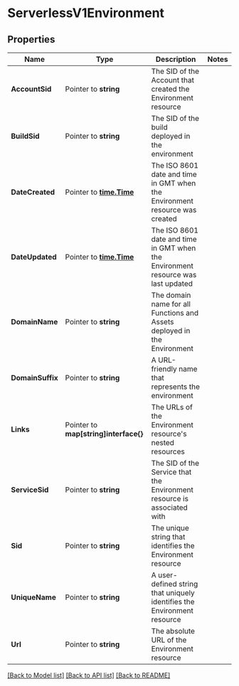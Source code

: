 # ServerlessV1Environment

## Properties

Name | Type | Description | Notes
------------ | ------------- | ------------- | -------------
**AccountSid** | Pointer to **string** | The SID of the Account that created the Environment resource |
**BuildSid** | Pointer to **string** | The SID of the build deployed in the environment |
**DateCreated** | Pointer to [**time.Time**](time.Time.md) | The ISO 8601 date and time in GMT when the Environment resource was created |
**DateUpdated** | Pointer to [**time.Time**](time.Time.md) | The ISO 8601 date and time in GMT when the Environment resource was last updated |
**DomainName** | Pointer to **string** | The domain name for all Functions and Assets deployed in the Environment |
**DomainSuffix** | Pointer to **string** | A URL-friendly name that represents the environment |
**Links** | Pointer to **map[string]interface{}** | The URLs of the Environment resource's nested resources |
**ServiceSid** | Pointer to **string** | The SID of the Service that the Environment resource is associated with |
**Sid** | Pointer to **string** | The unique string that identifies the Environment resource |
**UniqueName** | Pointer to **string** | A user-defined string that uniquely identifies the Environment resource |
**Url** | Pointer to **string** | The absolute URL of the Environment resource |

[[Back to Model list]](../README.md#documentation-for-models) [[Back to API list]](../README.md#documentation-for-api-endpoints) [[Back to README]](../README.md)


